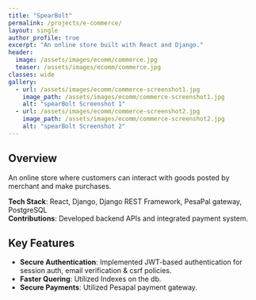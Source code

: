 ```yaml
---
title: "SpearBolt"
permalink: /projects/e-commerce/
layout: single
author_profile: true
excerpt: "An online store built with React and Django."
header:
  image: /assets/images/ecomm/commerce.jpg
  teaser: /assets/images/ecomm/commerce.jpg
classes: wide
gallery:
  - url: /assets/images/ecomm/commerce-screenshot1.jpg
    image_path: /assets/images/ecomm/commerce-screenshot1.jpg
    alt: "spearBolt Screenshot 1"
  - url: /assets/images/ecomm/commerce-screenshot2.jpg
    image_path: /assets/images/ecomm/commerce-screenshot2.jpg
    alt: "spearBolt Screenshot 2"
---
```


## Overview
An  online store where customers can interact with goods posted by merchant and make purchases.

**Tech Stack**: React, Django, Django REST Framework, PesaPal gateway, PostgreSQL  
**Contributions**: Developed backend APIs and integrated payment system.  
<!-- **Links**:  
- [GitHub](https://github.com/theeduke/carpooling-webapp)  -->
<!-- - [Live Demo](https://example.com/carpooling) *(replace with actual link if available)*  -->

## Key Features
- **Secure Authentication**: Implemented JWT-based authentication for session auth, email verification & csrf policies.
- **Faster Quering**: Utilized Indexes on the db.
- **Secure Payments**: Utilized Pesapal payment gateway.

